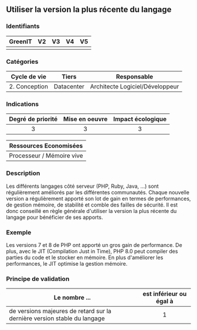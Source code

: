 ## Utiliser la version la plus récente du langage

### Identifiants

| GreenIT | V2  | V3  | V4  | V5  |
| :-----: | :-: | :-: | :-: | :-: |
|         |     |     |     |     |

### Catégories

| Cycle de vie  |   Tiers    |           Responsable           |
| :-----------: | :--------: | :-----------------------------: |
| 2. Conception | Datacenter | Architecte Logiciel/Développeur |

### Indications

| Degré de priorité | Mise en oeuvre | Impact écologique |
| :---------------: | :------------: | :---------------: |
|         3         |       3        |         3         |

|  Ressources Economisées   |
| :-----------------------: |
| Processeur / Mémoire vive |

### Description

Les différents langages côté serveur (PHP, Ruby, Java, ...) sont régulièrement améliorés par les différentes communautés.
Chaque nouvelle version a régulièrement apporté son lot de gain en termes de performances, de gestion mémoire, de stabilité et comble des failles de sécurité.
Il est donc conseillé en règle générale d'utiliser la version la plus récente du langage pour bénéficier de ses apports.

### Exemple

Les versions 7 et 8 de PHP ont apporté un gros gain de performance.
De plus, avec le JIT (Compilation Just in Time), PHP 8.0 peut compiler des parties du code et le stocker en mémoire.
En plus d'améliorer les performances, le JIT optimise la gestion mémoire.

### Principe de validation

| Le nombre ...                                                            | est inférieur ou égal à |
| ------------------------------------------------------------------------ | :---------------------: |
| de versions majeures de retard sur la dernière version stable du langage |            1            |
